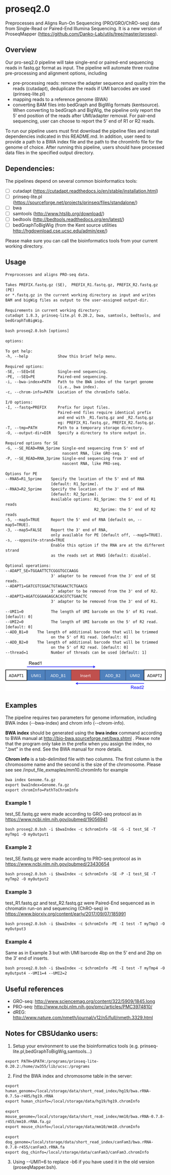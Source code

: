 # proseq2.0
Preprocesses and Aligns Run-On Sequencing (PRO/GRO/ChRO-seq) data from Single-Read or Paired-End Illumina Sequencing. It is a new version of ProseqMapper (https://github.com/Danko-Lab/utils/tree/master/proseq).

## Overview
Our pro-seq2.0 pipeline will take single-end or paired-end sequencing reads in fastq.gz format as input. The pipeline will automate three routine pre-processing and alignment options, including
+ pre-processing reads: remove the adapter sequence and quality trim the reads (cutadapt), deduplicate the reads if UMI barcodes are used (prinseq-lite.pl)
+ mapping reads to a reference genome (BWA)
+ converting BAM files into bedGraph and BigWig formats (kentsource). When converting to bedGraph and BigWig, the pipeline only report the 5’ end position of the reads after UMI/adapter removal. For pair-end sequencing, user can choose to report the 5’ end of R1 or R2 reads.

To run our pipeline users must first download the pipeline files and install dependencies indicated in this README.md. In addition, user need to provide a path to a BWA index file and the path to the chromInfo file for the genome of choice. After running this pipeline, users should have processed data files in the specified output directory.


## Dependencies: 


The pipelines depend on several common bioinformatics tools: 
- [ ] cutadapt (https://cutadapt.readthedocs.io/en/stable/installation.html)
- [ ] prinseq-lite.pl (https://sourceforge.net/projects/prinseq/files/standalone/)
- [ ] bwa
- [ ] samtools (http://www.htslib.org/download/)
- [ ] bedtools (http://bedtools.readthedocs.org/en/latest/)
- [ ] bedGraphToBigWig (from the Kent source utilities http://hgdownload.cse.ucsc.edu/admin/exe/)

Please make sure you can call the bioinformatics tools from your current working directory.    


## Usage
```
Preprocesses and aligns PRO-seq data.

Takes PREFIX.fastq.gz (SE),  PREFIX_R1.fastq.gz, PREFIX_R2.fastq.gz (PE)
or *.fastq.gz in the current working directory as input and writes
BAM and bigWig files as output to the user-assigned output-dir.

Requirements in current working directory:
cutadapt 1.8.3, prinseq-lite.pl 0.20.2, bwa, samtools, bedtools, and bedGraphToBigWig.

bash proseq2.0.bsh [options]

options:

To get help:
-h, --help             Show this brief help menu.

Required options:
-SE, --SEQ=SE          Single-end sequencing.
-PE, --SEQ=PE          Paired-end sequencing.
-i, --bwa-index=PATH   Path to the BWA index of the target genome
                       (i.e., bwa index).
-c, --chrom-info=PATH  Location of the chromInfo table.

I/O options:
-I, --fastq=PREFIX     Prefix for input files.
                       Paired-end files require identical prefix
                       and end with _R1.fastq.gz and _R2.fastq.gz
                       eg: PREFIX_R1.fastq.gz, PREFIX_R2.fastq.gz.
-T, --tmp=PATH         Path to a temporary storage directory.
-O, --output-dir=DIR   Specify a directory to store output in.

Required options for SE
-G, --SE_READ=RNA_5prime Single-end sequencing from 5' end of
                         nascent RNA, like GRO-seq.
-P, --SE_READ=RNA_3prime Single-end sequencing from 3' end of
                         nascent RNA, like PRO-seq.

Options for PE
--RNA5=R1_5prime    Specify the location of the 5' end of RNA
                    [default: R1_5prime].
--RNA3=R2_5prime    Specify the location of the 3' end of RNA
                    [default: R2_5prime].
                    Available options: R1_5prime: the 5' end of R1 reads
                                       R2_5prime: the 5' end of R2 reads
-5, --map5=TRUE     Report the 5' end of RNA [default on, --map5=TRUE].
-3, --map5=FALSE    Report the 3' end of RNA,
                    only available for PE [default off, --map5=TRUE].
-s, --opposite-strand=TRUE
                    Enable this option if the RNA are at the different strand
                    as the reads set at RNA5 [default: disable].

Optional operations:
--ADAPT_SE=TGGAATTCTCGGGTGCCAAGG
                    3' adapter to be removed from the 3' end of SE reads.
--ADAPT1=GATCGTCGGACTGTAGAACTCTGAACG
                    3' adapter to be removed from the 3' end of R2.
--ADAPT2=AGATCGGAAGAGCACACGTCTGAACTC
                    3' adapter to be removed from the 3' end of R1.

--UMI1=0            The length of UMI barcode on the 5' of R1 read. [default: 0]
--UMI2=0            The length of UMI barcode on the 5' of R2 read. [default: 0]
--ADD_B1=0    The length of additional barcode that will be trimmed
                    on the 5' of R1 read. [default: 0]
--ADD_B2=0    The length of additional barcode that will be trimmed
                    on the 5' of R2 read. [default: 0]
--thread=1          Number of threads can be used [default: 1]
```
<img src="images/lib.png">


## Examples
The pipeline requires two parameters for genome information, including BWA index (--bwa-index) and chrom info (--chrom-info). 

__BWA index__ should be generated using the __bwa index__ command according to BWA manual at http://bio-bwa.sourceforge.net/bwa.shtml . Please note that the program only take in the prefix when you assign the index, no ".bwt" in the end. See the BWA manual for more details.

__Chrom info__ is a tab-delimited file with two columns. The first column is the chromosome name and the second is the size of the chromosome. Please see see /input_file_exmaples/mm10.chromInfo for example

```
bwa index Genome.fa.gz
export bwaIndex=Genome.fa.gz
export chromInfo=PathToChromInfo
```

### Example 1

test_SE.fastq.gz were made according to GRO-seq protocol as in  https://www.ncbi.nlm.nih.gov/pubmed/19056941 
```
bash proseq2.0.bsh -i $bwaIndex -c $chromInfo -SE -G -I test_SE -T myTmp1 -O myOutput1
```
### Example 2

test_SE.fastq.gz were made according to PRO-seq protocol as in  https://www.ncbi.nlm.nih.gov/pubmed/23430654
```
bash proseq2.0.bsh -i $bwaIndex -c $chromInfo -SE -P -I test_SE -T myTmp2 -O myOutput2
```
### Example 3

test_R1.fastq.gz and test_R2.fastq.gz were Paired-End sequenced as in chromatin run-on and sequencing (ChRO-seq) in https://www.biorxiv.org/content/early/2017/09/07/185991
```
bash proseq2.0.bsh -i $bwaIndex -c $chromInfo -PE -I test -T myTmp3 -O myOutput3
```
### Example 4
Same as in Example 3 but with UMI barcode 4bp on the 5’ end and 2bp on the 3’ end of inserts. 
```
bash proseq2.0.bsh -i $bwaIndex -c $chromInfo -PE -I test -T myTmp4 -O myOutput4 --UMI1=4 --UMI2=2
```

## Useful references

* GRO-seq: http://www.sciencemag.org/content/322/5909/1845.long
* PRO-seq: http://www.ncbi.nlm.nih.gov/pmc/articles/PMC3974810/
* dREG: http://www.nature.com/nmeth/journal/v12/n5/full/nmeth.3329.html

## Notes for **CBSUdanko** users:

1. Setup your environment to use the bioinformatics tools (e.g. prinseq-lite.pl,bedGraphToBigWig,samtools...)
``` 
export PATH=$PATH:/programs/prinseq-lite-0.20.2:/home/zw355/lib/ucsc:/programs
```

2. Find the BWA index and chromosome table in the server:
``` 
export human_genome=/local/storage/data/short_read_index/hg19/bwa.rRNA-0.7.5a-r405/hg19.rRNA
export human_chinfo=/local/storage/data/hg19/hg19.chromInfo

export mouse_genome=/local/storage/data/short_read_index/mm10/bwa.rRNA-0.7.8-r455/mm10.rRNA.fa.gz
export mouse_chinfo=/local/storage/data/mm10/mm10.chromInfo

export dog_genome=/local/storage/data/short_read_index/canFam3/bwa.rRNA-0.7.8-r455/canFam3.rRNA.fa
export dog_chinfo=/local/storage/data/canFam3/canFam3.chromInfo
``` 

3. Using --UMI1=6 to replace -b6 if you have used it in the old version (proseqMapper.bsh).
